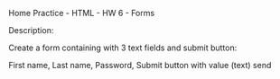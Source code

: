 Home Practice - HTML - HW 6 - Forms

Description:

Create a form containing with 3 text fields and submit button:
 
First name, Last name, Password, Submit button with value (text) send